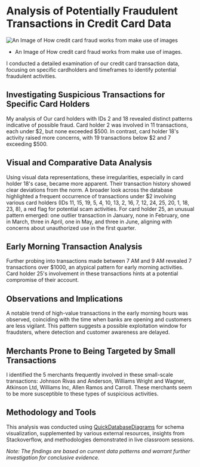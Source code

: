 # Analysis of Potentially Fraudulent Transactions in Credit Card Data

![An Image of How credit card fraud works from make use of images](https://static1.makeuseofimages.com/wordpress/wp-content/uploads/2015/12/credit-card-fraud.jpg)

* An Image of How credit card fraud works from make use of images.

I conducted a detailed examination of our credit card transaction data, focusing on specific cardholders and timeframes to identify potential fraudulent activities.

## Investigating Suspicious Transactions for Specific Card Holders

My analysis of Our card holders with IDs 2 and 18 revealed distinct patterns indicative of possible fraud. Card holder 2 was involved in 11 transactions, each under $2, but none exceeded $500. In contrast, card holder 18's activity raised more concerns, with 19 transactions below $2 and 7 exceeding $500.

## Visual and Comparative Data Analysis

Using visual data representations, these irregularities, especially in card holder 18's case, became more apparent. Their transaction history showed clear deviations from the norm. A broader look across the database highlighted a frequent occurrence of transactions under $2 involving various card holders (IDs 11, 15, 19, 5, 4, 10, 13, 2, 16, 7, 12, 24, 25, 20, 1, 18, 23, 8), a red flag for potential scam activities. For card holder 25, an unusual pattern emerged: one outlier transaction in January, none in February, one in March, three in April, one in May, and three in June, aligning with concerns about unauthorized use in the first quarter.

## Early Morning Transaction Analysis

Further probing into transactions made between 7 AM and 9 AM revealed 7 transactions over $1000, an atypical pattern for early morning activities. Card holder 25's involvement in these transactions hints at a potential compromise of their account.

## Observations and Implications

A notable trend of high-value transactions in the early morning hours was observed, coinciding with the time when banks are opening and customers are less vigilant. This pattern suggests a possible exploitation window for fraudsters, where detection and customer awareness are delayed.

## Merchants Prone to Being Targeted by Small Transactions

I identified the 5 merchants frequently involved in these small-scale transactions: Johnson Rivas and Anderson, Williams Wright and Wagner, Atkinson Ltd, Williams Inc, Allen Ramos and Carroll. These merchants seem to be more susceptible to these types of suspicious activities.

## Methodology and Tools

This analysis was conducted using [QuickDatabaseDiagrams](https://www.quickdatabasediagrams.com/) for schema visualization, supplemented by various external resources, insights from Stackoverflow, and methodologies demonstrated in live classroom sessions.

*Note: The findings are based on current data patterns and warrant further investigation for conclusive evidence.*
